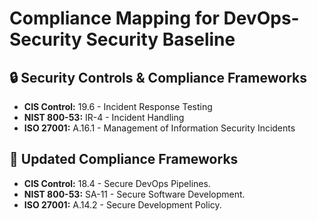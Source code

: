 # Compliance Mapping for DevOps-Security Security Baseline
## 🔒 Security Controls & Compliance Frameworks
- **CIS Control:** 19.6 - Incident Response Testing
- **NIST 800-53:** IR-4 - Incident Handling
- **ISO 27001:** A.16.1 - Management of Information Security Incidents

## 📜 Updated Compliance Frameworks
- **CIS Control:** 18.4 - Secure DevOps Pipelines.
- **NIST 800-53:** SA-11 - Secure Software Development.
- **ISO 27001:** A.14.2 - Secure Development Policy.
